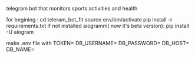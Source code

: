telegram bot that monitors sports activities and health

for begining :
cd teleram_bot_fit
source env/bin/activate
pip install -r requirements.txt
if not installed aiogramm( now it's beta version):
pip install -U aiogram

make .env file with
TOKEN=
DB_USERNAME=
DB_PASSWORD=
DB_HOST=
DB_NAME=

